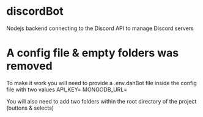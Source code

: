 # discordBot
Nodejs backend connecting to the Discord API to manage Discord servers

# A config file & empty folders was removed
To make it work you will need to provide a .env.dahBot file inside the config file with two values
API_KEY=<Your KEY to your Discord Bot>
MONGODB_URL=<URL link to your mongoDB for the bot>

You will also need to add two folders within the root directory of the project (buttons & selects)
